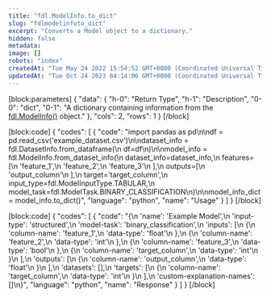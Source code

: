 ```yaml
---
title: "fdl.ModelInfo.to_dict"
slug: "fdlmodelinfoto_dict"
excerpt: "Converts a Model object to a dictionary."
hidden: false
metadata: 
image: []
robots: "index"
createdAt: "Tue May 24 2022 15:54:52 GMT+0000 (Coordinated Universal Time)"
updatedAt: "Tue Oct 24 2023 04:14:06 GMT+0000 (Coordinated Universal Time)"
---
```

[block:parameters]
{
  "data": {
    "h-0": "Return Type",
    "h-1": "Description",
    "0-0": "dict",
    "0-1": "A dictionary containing information from the [fdl.ModelInfo()](ref:fdlmodelinfo) object."
  },
  "cols": 2,
  "rows": 1
}
[/block]

[block:code]
{
  "codes": [
    {
      "code": "import pandas as pd\n\ndf = pd.read_csv('example_dataset.csv')\n\ndataset_info = fdl.DatasetInfo.from_dataframe(\n    df=df\n)\n\nmodel_info = fdl.ModelInfo.from_dataset_info(\n    dataset_info=dataset_info,\n    features=[\n        'feature_1',\n        'feature_2',\n        'feature_3'\n    ],\n    outputs=[\n        'output_column'\n    ],\n    target='target_column',\n    input_type=fdl.ModelInputType.TABULAR,\n    model_task=fdl.ModelTask.BINARY_CLASSIFICATION\n)\n\nmodel_info_dict = model_info.to_dict()",
      "language": "python",
      "name": "Usage"
    }
  ]
}
[/block]

[block:code]
{
  "codes": [
    {
      "code": "{\n    'name': 'Example Model',\n    'input-type': 'structured',\n    'model-task': 'binary_classification',\n    'inputs': [\n        {\n            'column-name': 'feature_1',\n            'data-type': 'float'\n        },\n        {\n            'column-name': 'feature_2',\n            'data-type': 'int'\n        },\n        {\n            'column-name': 'feature_3',\n            'data-type': 'bool'\n        },\n        {\n            'column-name': 'target_column',\n            'data-type': 'int'\n        }\n    ],\n    'outputs': [\n        {\n            'column-name': 'output_column',\n            'data-type': 'float'\n        }\n    ],\n    'datasets': [],\n    'targets': [\n        {\n            'column-name': 'target_column',\n            'data-type': 'int'\n        }\n    ],\n    'custom-explanation-names': []\n}",
      "language": "python",
      "name": "Response"
    }
  ]
}
[/block]
